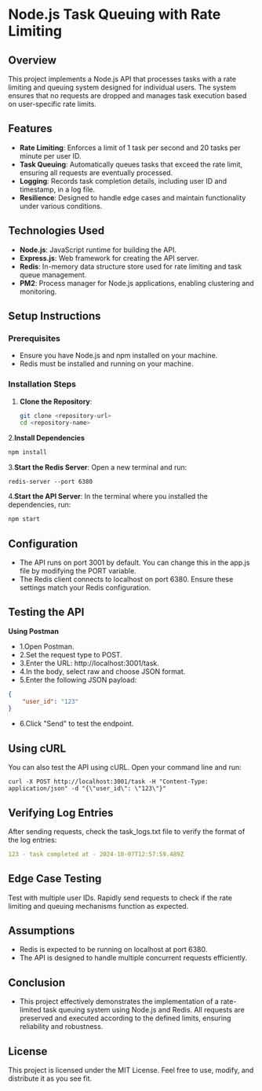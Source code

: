 # Node.js Task Queuing with Rate Limiting

## Overview
This project implements a Node.js API that processes tasks with a rate limiting and queuing system designed for individual users. The system ensures that no requests are dropped and manages task execution based on user-specific rate limits.

## Features
- **Rate Limiting**: Enforces a limit of 1 task per second and 20 tasks per minute per user ID.
- **Task Queuing**: Automatically queues tasks that exceed the rate limit, ensuring all requests are eventually processed.
- **Logging**: Records task completion details, including user ID and timestamp, in a log file.
- **Resilience**: Designed to handle edge cases and maintain functionality under various conditions.

## Technologies Used
- **Node.js**: JavaScript runtime for building the API.
- **Express.js**: Web framework for creating the API server.
- **Redis**: In-memory data structure store used for rate limiting and task queue management.
- **PM2**: Process manager for Node.js applications, enabling clustering and monitoring.

## Setup Instructions

### Prerequisites
- Ensure you have Node.js and npm installed on your machine.
- Redis must be installed and running on your machine.

### Installation Steps
1. **Clone the Repository**:
   ```bash
   git clone <repository-url>
   cd <repository-name>
2.**Install Dependencies**
```bash
npm install
```
3.**Start the Redis Server**: Open a new terminal and run:
```
redis-server --port 6380
```
4.**Start the API Server**: In the terminal where you installed the dependencies, run:
```bash
npm start
```
## Configuration
- The API runs on port 3001 by default. You can change this in the app.js file by modifying the PORT variable.
- The Redis client connects to localhost on port 6380. Ensure these settings match your Redis configuration.


## Testing the API
**Using Postman**
- 1.Open Postman.
- 2.Set the request type to POST.
- 3.Enter the URL: http://localhost:3001/task.
- 4.In the body, select raw and choose JSON format.
- 5.Enter the following JSON payload:
```json
{
    "user_id": "123"
}
```
- 6.Click "Send" to test the endpoint.
## Using cURL
You can also test the API using cURL. Open your command line and run:
```
curl -X POST http://localhost:3001/task -H "Content-Type: application/json" -d "{\"user_id\": \"123\"}"
```
## Verifying Log Entries
After sending requests, check the task_logs.txt file to verify the format of the log entries:

```yaml
123 - task completed at - 2024-10-07T12:57:59.489Z
```
## Edge Case Testing
Test with multiple user IDs.
Rapidly send requests to check if the rate limiting and queuing mechanisms function as expected.
## Assumptions
- Redis is expected to be running on localhost at port 6380.
- The API is designed to handle multiple concurrent requests efficiently.
## Conclusion
- This project effectively demonstrates the implementation of a rate-limited task queuing system using Node.js and Redis. All requests are preserved and executed according to the defined limits, ensuring reliability and robustness.

## License
This project is licensed under the MIT License. Feel free to use, modify, and distribute it as you see fit.

